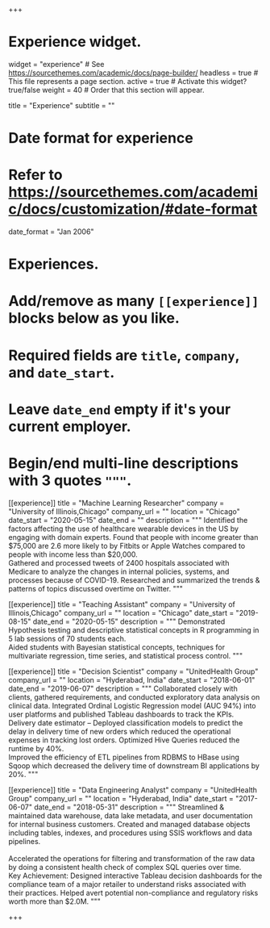 +++
# Experience widget.
widget = "experience"  # See https://sourcethemes.com/academic/docs/page-builder/
headless = true  # This file represents a page section.
active = true  # Activate this widget? true/false
weight = 40  # Order that this section will appear.

title = "Experience"
subtitle = ""

# Date format for experience
#   Refer to https://sourcethemes.com/academic/docs/customization/#date-format
date_format = "Jan 2006"

# Experiences.
#   Add/remove as many `[[experience]]` blocks below as you like.
#   Required fields are `title`, `company`, and `date_start`.
#   Leave `date_end` empty if it's your current employer.
#   Begin/end multi-line descriptions with 3 quotes `"""`.
[[experience]]
  title = "Machine Learning Researcher"
  company = "University of Illinois,Chicago"
  company_url = ""
  location = "Chicago"
  date_start = "2020-05-15"
  date_end = ""
  description = """
Identified the factors affecting the use of healthcare wearable devices in the US by engaging with domain experts. Found that people with income greater than $75,000 are 2.6 more likely to by Fitbits or Apple Watches compared to people with income less than $20,000. <br />
Gathered and processed tweets of 2400 hospitals associated with Medicare to analyze the changes in internal policies, systems, and processes because of COVID-19. Researched and summarized the trends & patterns of topics discussed overtime on Twitter.
  """

[[experience]]
  title = "Teaching Assistant"
  company = "University of Illinois,Chicago"
  company_url = ""
  location = "Chicago"
  date_start = "2019-08-15"
  date_end = "2020-05-15"
  description = """
Demonstrated Hypothesis testing and descriptive statistical concepts in R programming in 5 lab sessions of 70 students each. <br />
Aided students with Bayesian statistical concepts, techniques for multivariate regression, time series, and statistical process control.
  """

[[experience]]
  title = "Decision Scientist"
  company = "UnitedHealth Group"
  company_url = ""
  location = "Hyderabad, India"
  date_start = "2018-06-01"
  date_end = "2019-06-07"
  description = """
Collaborated closely with clients, gathered requirements, and conducted exploratory data analysis on clinical data. Integrated Ordinal Logistic Regression model (AUC 94%) into user platforms and published Tableau dashboards to track the KPIs. <br />
Delivery date estimator – Deployed classification models to predict the delay in delivery time of new orders which reduced the operational expenses in tracking lost orders. Optimized Hive Queries reduced the runtime by 40%. <br />
Improved the efficiency of ETL pipelines from RDBMS to HBase using Sqoop which decreased the delivery time of downstream BI applications by 20%.
  """
  
[[experience]]
  title = "Data Engineering Analyst"
  company = "UnitedHealth Group"
  company_url = ""
  location = "Hyderabad, India"
  date_start = "2017-06-07"
  date_end = "2018-05-31"
  description = """
Streamlined & maintained data warehouse, data lake metadata, and user documentation for internal business customers. Created and managed database objects including tables, indexes, and procedures using SSIS workflows and data pipelines. <br /> <br />
Accelerated the operations for filtering and transformation of the raw data by doing a consistent health check of complex SQL queries over time. <br />
Key Achievement: Designed interactive Tableau decision dashboards for the compliance team of a major retailer to understand risks associated with their practices. Helped avert potential non-compliance and regulatory risks worth more than $2.0M.
  """

+++
